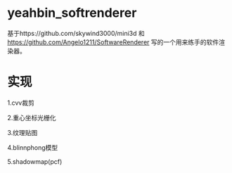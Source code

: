 # yeahbin_softrenderer
基于https://github.com/skywind3000/mini3d 和 https://github.com/Angelo1211/SoftwareRenderer 写的一个用来练手的软件渲染器。
# 实现
1.cvv裁剪

2.重心坐标光栅化

3.纹理贴图

4.blinnphong模型

5.shadowmap(pcf)
